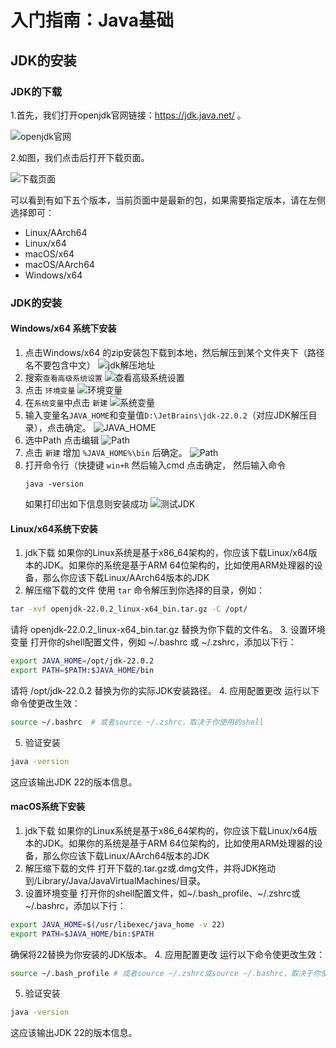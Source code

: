 # 入门指南：Java基础

## JDK的安装

### JDK的下载

1.首先，我们打开openjdk官网链接：https://jdk.java.net/  。

![openjdk官网](./image/001.png )

2.如图，我们点击后打开下载页面。

![下载页面](./image/002.png )

可以看到有如下五个版本，当前页面中是最新的包，如果需要指定版本，请在左侧选择即可：

- Linux/AArch64
- Linux/x64
- macOS/x64
- macOS/AArch64
- Windows/x64

### JDK的安装

#### Windows/x64 系统下安装

1. 点击Windows/x64 的zip安装包下载到本地，然后解压到某个文件夹下（路径名不要包含中文）
![jdk解压地址](./image/003.png ) 
2. 搜索`查看高级系统设置` 
![查看高级系统设置](./image/004.png)
3. 点击 `环境变量` 
![环境变量](./image/005.png)
4. 在`系统变量`中点击 `新建` 
![系统变量](./image/006.png)
5. 输入变量名`JAVA_HOME`和变量值`D:\JetBrains\jdk-22.0.2`（对应JDK解压目录），点击确定。
![JAVA_HOME](./image/007.png)
6. 选中Path 点击编辑
![Path](./image/008.png)
7. 点击 `新建` 增加 `%JAVA_HOME%\bin` 后确定。
![Path](./image/009.png)
8. 打开命令行（快捷键 `win+R` 然后输入cmd 点击确定，
   然后输入命令
   ```
   java -version
   ```
   如果打印出如下信息则安装成功
   ![测试JDK](./image/010.png)

#### Linux/x64系统下安装
1. jdk下载
如果你的Linux系统是基于x86_64架构的，你应该下载Linux/x64版本的JDK。如果你的系统是基于ARM 64位架构的，比如使用ARM处理器的设备，那么你应该下载Linux/AArch64版本的JDK
2. 解压缩下载的文件
使用 `tar` 命令解压到你选择的目录，例如：
```bash
tar -xvf openjdk-22.0.2_linux-x64_bin.tar.gz -C /opt/
```
请将 openjdk-22.0.2_linux-x64_bin.tar.gz 替换为你下载的文件名。
3. 设置环境变量
打开你的shell配置文件，例如 ~/.bashrc 或 ~/.zshrc，添加以下行：
```bash
export JAVA_HOME=/opt/jdk-22.0.2
export PATH=$PATH:$JAVA_HOME/bin
```
请将 /opt/jdk-22.0.2 替换为你的实际JDK安装路径。
4. 应用配置更改
运行以下命令使更改生效：
```bash
source ~/.bashrc  # 或者source ~/.zshrc，取决于你使用的shell
```
5. 验证安装
```bash
java -version
```   
这应该输出JDK 22的版本信息。

#### macOS系统下安装
1. jdk下载
如果你的Linux系统是基于x86_64架构的，你应该下载Linux/x64版本的JDK。如果你的系统是基于ARM 64位架构的，比如使用ARM处理器的设备，那么你应该下载Linux/AArch64版本的JDK
2. 解压缩下载的文件
打开下载的.tar.gz或.dmg文件，并将JDK拖动到/Library/Java/JavaVirtualMachines/目录。
3. 设置环境变量
打开你的shell配置文件，如~/.bash_profile、~/.zshrc或~/.bashrc，添加以下行：
```bash
export JAVA_HOME=$(/usr/libexec/java_home -v 22)
export PATH=$JAVA_HOME/bin:$PATH
```
确保将22替换为你安装的JDK版本。
4. 应用配置更改
运行以下命令使更改生效：
```bash
source ~/.bash_profile # 或者source ~/.zshrc或source ~/.bashrc，取决于你使用的shell
```
5. 验证安装
```bash
java -version
```   
这应该输出JDK 22的版本信息。


